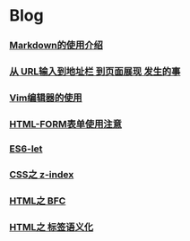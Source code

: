 # Blog
### [Markdown的使用介绍](./Markdown%E8%AF%AD%E8%A8%80%E4%BD%BF%E7%94%A8.md)
### [从 URL输入到地址栏 到页面展现 发生的事](https://github.com/yahayw/Blog/blob/master/%E8%BE%93%E5%85%A5URL%E5%88%B0%E5%B1%95%E7%8E%B0%E5%87%BA%E9%A1%B5%E9%9D%A2%E7%9A%84%E4%B8%AD%E9%97%B4%E8%BF%87%E7%A8%8B.md)
### [Vim编辑器的使用](https://github.com/yahayw/Blog/blob/master/Vim%E7%BC%96%E8%BE%91%E5%99%A8%E7%9A%84%E4%BD%BF%E7%94%A8.md)
### [HTML-FORM表单使用注意](https://github.com/yahayw/Blog/blob/master/HTML-%E8%A1%A8%E5%8D%95.md)
### [ES6-let](https://github.com/yahayw/Blog/blob/master/ES6-let%E5%91%BD%E4%BB%A4.md)
### [CSS之 z-index](https://github.com/yahayw/Blog/blob/master/CSS%E4%B9%8Bz-index%E5%B1%9E%E6%80%A7.md)
### [HTML之 BFC](https://github.com/yahayw/Blog/blob/master/HTML-BFC.md)
### [HTML之 标签语义化](https://github.com/yahayw/Blog/blob/master/HTML-%E6%A0%87%E7%AD%BE%E8%AF%AD%E4%B9%89%E5%8C%96.md)
